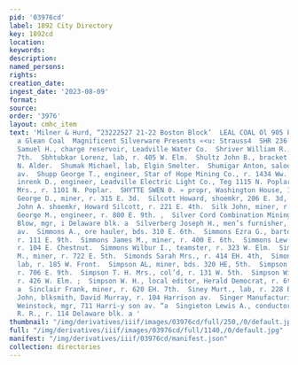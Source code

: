 ```yaml
---
pid: '03976cd'
label: 1892 City Directory
key: 1892cd
location: 
keywords: 
description: 
named_persons: 
rights: 
creation_date: 
ingest_date: '2023-08-09'
format: 
source: 
order: '3976'
layout: cmhc_item
text: 'Milner & Hurd, “23222527 21-22 Boston Block’  LEAL COAL Ol 905 Pr i Gives i
  a Glean Coal  Magnificent Silverware Presents «<u: Strauss4  SHR 236 SIN  Shreve
  Samuel H., charge reservoir, Leadville Water Co.  Shriver William R., r. 204 E.
  7th.  Sbhtubkar Lorenz, lab, r. 405 W. Elm.  Shultz John B., bracket mkr, r. 602
  N. Alder.  Shumak Michael, lab, Elgin Smelter.  Shumigar Anton, saloon, 111 Harrison
  av.  Shupp George T., engineer, Star of Hope Mining Co., r. 1434 Ww.                   Shute
  inrenk D., engineer, Leadville Electric Light Co., Teg 1115 N. Poplar.  Shute Persis
  Mrs., r. 1101 N. Poplar.  SHYTTE SWEN 0. » propr, Washington House, 141 E. 3d.  Side
  George D., miner, r. 315 E. 3d.  Silcott Howard, shoemkr, 206 E. 3d, r. 322 E. 3d.  Silcott
  John A. shoemkr, Howard Silcott, r. 221 E. 4th.  Silk John, miner, r. 703 E. 7th.  Silsbee
  George M., engineer, r. 800 E. 9th. ,  Silver Cord Combination Mining Co., A. A.
  Blow, mgr, i Delaware blk. a  Silverberg Joseph H., men’s furnisher, 203 Harrison
  av.  Simmons A., ore hauler, bds. 310 E. 6th.  Simmons Ezra G., bartdr, J. M. Moulton,
  r. 111 E. 9th.  Simmons James M., miner, r. 400 E. 6th.  Simmons Lew. N., miner,
  r. 104 E. Chestnut.  Simmons Wilbur I., teamster, r. 323 W. Elm.  Simmons William
  M., miner, r. 722 E. 5th.  Simonds Sarah Mrs., r. 414 EH. 4th,  Simonson Louis,
  lab, r. 185 W. Front.  Simpson AL, miner, bds. 320 HE, 5th.  Simpson Thomas, pumpman,
  r. 706 E. 9th.  Simpson T. H. Mrs., col’d, r. 131 W. 5th.  Simpson William, smelter,
  r. 426 W. Elm. ;  Simpson W. H., local editor, Herald Democrat, r. 6th, cor Pine.
  a  Sinclair Frank, miner, r. 620 EH. 7th.  Siney Murt., lab, r. 228 E. 3d.  Singer
  John, blksmith, David Murray, r. 104 Harrison av.  Singer Manufacturing Co., S.
  Weinstock, mgr, 711 Harri-y son av. “a  Singieton Lewis A., conductor, D. & R. G.
  R. R., r. 114 Delaware blk. a '
thumbnail: "/img/derivatives/iiif/images/03976cd/full/250,/0/default.jpg"
full: "/img/derivatives/iiif/images/03976cd/full/1140,/0/default.jpg"
manifest: "/img/derivatives/iiif/03976cd/manifest.json"
collection: directories
---
```

